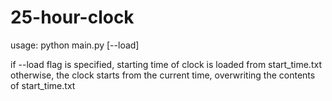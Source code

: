 # 25-hour-clock

usage: python main.py [--load]

if --load flag is specified, starting time of clock is loaded from start\_time.txt
otherwise, the clock starts from the current time, overwriting the contents of start\_time.txt

